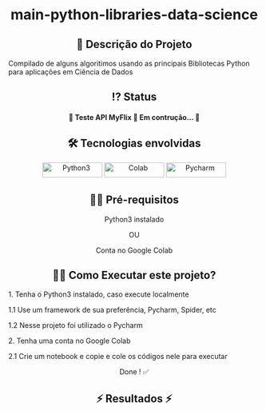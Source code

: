
 <!-- Explicação do projeto -->
<h1 align="center">main-python-libraries-data-science</h1>
<h2 align="center"> 🧾 Descrição do Projeto</h2>
<p align="left">Compilado de alguns algoritimos usando as principais Bibliotecas Python para aplicações em Ciência de Dados </p>

 <!-- Status do projeto -->
 <h2 align="center"> ⁉ Status </h2>
<h4 align="center"> 
	 🚧 Teste API MyFlix 🚀 Em contrução...  🚧
</h4>


<!-- Indice -->
<!--<p align="center">
 <a href="#objetivo">Objetivo</a> •
 <a href="#roadmap">Roadmap</a> • 
 <a href="#tecnologias">Tecnologias</a> • 
 <a href="#contribuicao">Contribuição</a> • 
 <a href="#licenc-a">Licença</a> • 
 <a href="#autor">Autor</a>
</p>-->

<!-- Tecnologias envolvidas -->
<div align="center" class='container'>
	<h2 align="center"> 🛠 Tecnologias envolvidas</h2>
		<a href="https://www.python.org/" target="_blank" align = "center"> <img src="https://img.shields.io/badge/Python-3776AB?style=for-the-badge&logo=python&logoColor=white" width="120" height="30" alt="Python3" /></a>
		<a href="https://colab.research.google.com/notebooks/" target="_blank" align = "center"> <img src="https://img.shields.io/badge/Colab-F9AB00?style=for-the-badge&logo=googlecolab&color=525252e" width="120" height="30" alt="Colab" /></a>
		<a href="https://www.jetbrains.com/pt-br/pycharm/download/" target="_blank" align = "center"> <img src="https://img.shields.io/badge/pycharm-143?style=for-the-badge&logo=pycharm&logoColor=black&color=black&labelColor=green" width="120" height="30" alt="Pycharm" /></a>
	
</div>

<!-- Requirements -->
<div align="center" class='container'>
	<h2 align="center">👨‍💻 Pré-requisitos </h2>
	<p align="center">Python3 instalado</p>
  	<p align="center">OU</p>
  	<p align="center">Conta no Google Colab</p>
</div>



<!-- How to execute -->
<div align="center" class='container'>
	<h2 align="center">🏃‍♀️ Como Executar este projeto? </h2>
	<p align="left"> 1. Tenha o Python3 instalado, caso execute localmente</p>
  	<p align="left"> 1.1 Use um framework de sua preferência, Pycharm, Spider, etc</p>
	<p align="left"> 1.2 Nesse projeto foi utilizado o Pycharm</p>
	<p align="left"> 2. Tenha uma conta no Google Colab</p>
	<p align="left"> 2.1 Crie um notebook e copie e cole os códigos nele para executar</p>
	<p align="center">Done ! ✅</p>
</div>

<!-- Resultados -->
<!-- Resultado API -->
<div align="center" class='container'>
	<h2 align="center"> ⚡ Resultados ⚡</h2>
</div>

<!-- Resultados parciais -->
<!--<div align="center" class='result'>
	<h3 align="center"> ➡ Alguns testes com Postman ⬅</h3>
	<img alt="#result_postman" title="#result_postman" src="./results_git/result_postman.png" width=1200" height="600"/>
</div>-->
